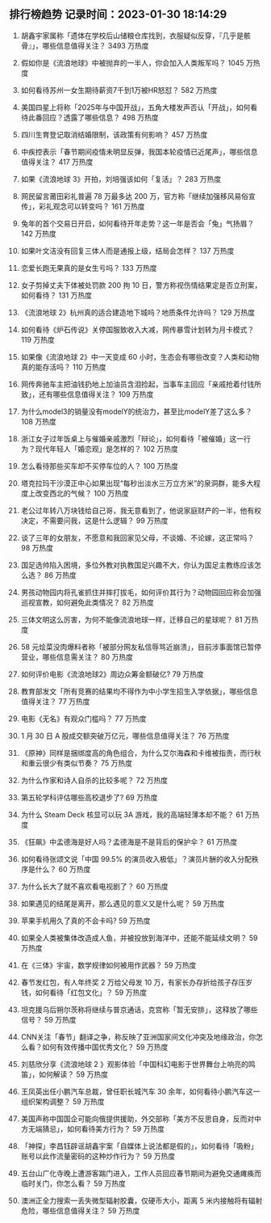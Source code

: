 
## 排行榜趋势 记录时间：2023-01-30 18:14:29
  
  1. 胡鑫宇家属称「遗体在学校后山储粮仓库找到，衣服疑似反穿，『几乎是骸骨』」，哪些信息值得关注？ 3493 万热度
    
  2. 假如你是《流浪地球》中被抛弃的一半人，你会加入人类叛军吗？ 1045 万热度
    
  3. 如何看待苏州一女生期待薪资7千到1万被HR怒怼？ 582 万热度
    
  4. 美国四星上将称「2025年与中国开战」，五角大楼发声否认「开战」，如何看待此番回应？透露了哪些信息？ 498 万热度
    
  5. 四川生育登记取消结婚限制，该政策有何影响？ 457 万热度
    
  6. 中疾控表示「春节期间疫情未明显反弹，我国本轮疫情已近尾声」，哪些信息值得关注？ 417 万热度
    
  7. 如果《流浪地球 3》开拍，刘培强该如何「复活」？ 283 万热度
    
  8. 网民留言莆田彩礼普遍 78 万最多达 200 万，官方称「继续加强移风易俗宣传」，彩礼观念可以转变吗？ 161 万热度
    
  9. 兔年的首个交易日开启，如何看待开年走势？这一年是否会「兔」气扬眉？ 142 万热度
    
  10. 如果叶文洁没有回复三体人而是通报上级，结局会怎样？ 137 万热度
    
  11. 恋爱长跑无果真的是女生亏吗？ 133 万热度
    
  12. 女子剪掉丈夫下体被处罚款 200 拘 10 日，警方称视伤情结果定是否立刑案，如何看待？ 131 万热度
    
  13. 《流浪地球 2》杭州真的适合建造地下城吗？地质条件允许吗？ 129 万热度
    
  14. 如何看待《炉石传说》关停国服致收入大减，网传暴雪计划转为月卡模式？ 119 万热度
    
  15. 如果像《流浪地球 2》中一天变成 60 小时，生态会有哪些改变？人类和动物真的能存活吗？ 110 万热度
    
  16. 网传奔驰车主把油钱扔地上加油员含泪捡起，当事车主回应「亲戚抢着付钱所致」，还有哪些信息值得关注？ 109 万热度
    
  17. 为什么model3的销量没有modelY的统治力，甚至比modelY差了这么多？ 108 万热度
    
  18. 浙江女子过年饭桌上与催婚亲戚激烈「辩论」，如何看待「被催婚」这一行为？现代年轻人「婚恋观」是怎样的？ 102 万热度
    
  19. 怎么看待那些买车却不买停车位的人？ 100 万热度
    
  20. 塔克拉玛干沙漠正中心如果出现“每秒出淡水三万立方米”的泉洞群，能多大程度上改变西北的气候？ 100 万热度
    
  21. 老公过年转八万块钱给自己哥，我无意看到了，他说家庭财产的一半，他有权决定，不需要问我，这是什么逻辑？ 99 万热度
    
  22. 谈了三年的女朋友，不愿意和我回家见父母，不谈婚、不论嫁，这正常吗？ 98 万热度
    
  23. 国足选帅陷入困境，多位外教对执教国足兴趣不大，你认为国足主教练应该怎么选？ 86 万热度
    
  24. 男孩动物园内将孔雀抓住并摔打拔毛，如何评价其行为？动物园回应称会加强巡视宣教，如何避免此类情况？ 82 万热度
    
  25. 三体文明这么厉害，为何不能像流浪地球一样，迁移自己的星球呢？ 81 万热度
    
  26. 58 元烩菜没肉爆料者称「被部分网友私信辱骂近崩溃」，目前涉事面馆已暂停营业，哪些信息需关注？ 80 万热度
    
  27. 如何评价电影《流浪地球2》周边众筹金额破亿? 79 万热度
    
  28. 教育部发文「所有竞赛的结果均不得作为中小学生招生入学依据」，哪些信息值得关注？ 77 万热度
    
  29. 电影《无名》有观众门槛吗？ 77 万热度
    
  30. 1 月 30 日 A 股成交额突破万亿元，哪些信息值得关注？ 76 万热度
    
  31. 《原神》同样是捆绑度高的角色组合，为什么艾尔海森和卡维被指责，而行秋和重云很少有类似节奏？ 75 万热度
    
  32. 为什么作家和诗人自杀的比较多呢？ 72 万热度
    
  33. 第五轮学科评估哪些高校退步了? 69 万热度
    
  34. 为什么 Steam Deck 核显可以玩 3A 游戏，我的高端轻薄本却不能？ 61 万热度
    
  35. 《狂飙》中孟德海是好人吗？孟德海是不是背后的保护伞？ 61 万热度
    
  36. 如何看待张颂文说「中国 99.5% 的演员收入极低」？演员片酬的收入分配秩序是什么？ 60 万热度
    
  37. 为什么长大了就不喜欢看电视剧了？ 60 万热度
    
  38. 如果遇见的结尾是离开，那么遇见的意义又是什么呢？ 59 万热度
    
  39. 苹果手机用久了真的不会卡吗? 59 万热度
    
  40. 如果全人类被集体改造成人鱼，并被投放到海洋中，还能不能延续文明？ 59 万热度
    
  41. 在《三体》宇宙，数学规律如何被用作武器？ 59 万热度
    
  42. 春节发红包，有人年终奖 2 万给父母发 10 万，有家长办存折给孩子存压岁钱，如何看待「红包文化」？ 59 万热度
    
  43. 坦克援乌后朔尔茨称将继续与普京通话，克宫称「暂无安排」，这释放了哪些信号？ 59 万热度
    
  44. CNN关注「春节」翻译之争，称反映了亚洲国家间文化冲突及地缘政治，你怎么看？如何有效传播中国优秀文化？ 59 万热度
    
  45. 刘慈欣分享《流浪地球 2 》观影体验「中国科幻电影于世界舞台上响亮的鸣笛」，如何解读？ 59 万热度
    
  46. 王凤英出任小鹏汽车总裁，曾任职长城汽车 30 余年，如何看待小鹏汽车这一组织架构调整？ 59 万热度
    
  47. 美国声称中国国企可能向俄提供援助，外交部称「美方不反思自身，反而对中方无端猜忌」，如何看待美方行为？ 59 万热度
    
  48. 「神探」李昌钰辟谣胡鑫宇案「自媒体上说法都是假的」，如何看待「吸粉」账号以此作流量密码的这种炒作行为？ 59 万热度
    
  49. 五台山广化寺晚上遭游客踹门进入，工作人员回应春节期间为避免交通瘫痪而临时关门，你怎么看？ 59 万热度
    
  50. 澳洲正全力搜索一丢失微型辐射胶囊，仅硬币大小，距离 5 米内接触将有辐射危险，哪些信息值得关注？ 59 万热度
    